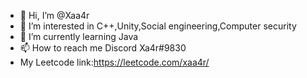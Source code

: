 - 👋 Hi, I’m @Xaa4r
- 👀 I’m interested in C++,Unity,Social engineering,Computer security
- 🌱 I’m currently learning Java
- 📫 How to reach me Discord Xa4r#9830
-    My Leetcode link:https://leetcode.com/xaa4r/
<!---
Xaa4r/Xaa4r is a ✨ special ✨ repository because its `README.md` (this file) appears on your GitHub profile.
You can click the Preview link to take a look at your changes.
--->
